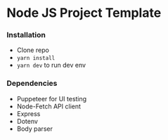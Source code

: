 # Node JS Project Template

### Installation
* Clone repo
* `yarn install`
* `yarn dev` to run dev env

### Dependencies
* Puppeteer for UI testing
* Node-Fetch API client
* Express
* Dotenv
* Body parser
